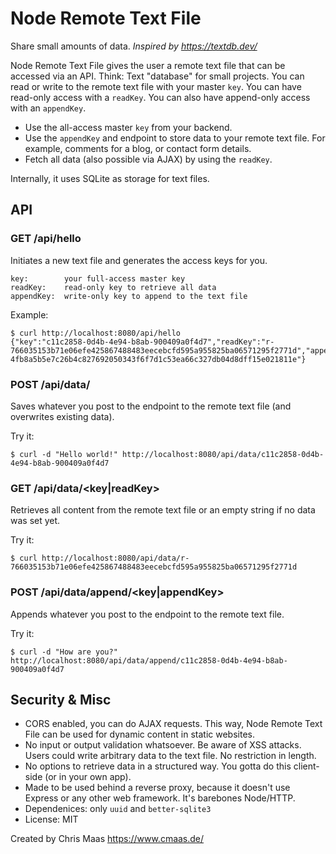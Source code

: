 # Node Remote Text File

Share small amounts of data. *Inspired by <https://textdb.dev/>*

Node Remote Text File gives the user a remote text file that can be accessed via an API. Think: Text "database" for small projects. You can read or write to the remote text file with your master `key`. You can have read-only access with a `readKey`. You can also have append-only access with an `appendKey`.

* Use the all-access master `key` from your backend.
* Use the `appendKey` and endpoint to store data to your remote text file. For example, comments for a blog, or contact form details.
* Fetch all data (also possible via AJAX) by using the `readKey`.

Internally, it uses SQLite as storage for text files.

## API

### GET /api/hello

Initiates a new text file and generates the access keys for you.

```
key:        your full-access master key
readKey:    read-only key to retrieve all data
appendKey:  write-only key to append to the text file
```

Example:
```
$ curl http://localhost:8080/api/hello
{"key":"c11c2858-0d4b-4e94-b8ab-900409a0f4d7","readKey":"r-766035153b71e06efe425867488483eecebcfd595a955825ba06571295f2771d","appendKey":"a-4fb8a5b5e7c26b4c827692050343f6f7d1c53ea66c327db04d8dff15e021811e"}
```

### POST /api/data/<key>

Saves whatever you post to the endpoint to the remote text file (and overwrites existing data).

Try it:
```
$ curl -d "Hello world!" http://localhost:8080/api/data/c11c2858-0d4b-4e94-b8ab-900409a0f4d7
```

### GET /api/data/<key|readKey>

Retrieves all content from the remote text file or an empty string if no data was set yet.

Try it:
```
$ curl http://localhost:8080/api/data/r-766035153b71e06efe425867488483eecebcfd595a955825ba06571295f2771d
```

### POST /api/data/append/<key|appendKey>

Appends whatever you post to the endpoint to the remote text file.

Try it:
```
$ curl -d "How are you?" http://localhost:8080/api/data/append/c11c2858-0d4b-4e94-b8ab-900409a0f4d7
```

## Security & Misc

* CORS enabled, you can do AJAX requests. This way, Node Remote Text File can be used for dynamic content in static websites.
* No input or output validation whatsoever. Be aware of XSS attacks. Users could write arbitrary data to the text file. No restriction in length.
* No options to retrieve data in a structured way. You gotta do this client-side (or in your own app).
* Made to be used behind a reverse proxy, because it doesn't use Express or any other web framework. It's barebones Node/HTTP.
* Dependenices: only `uuid` and `better-sqlite3`
* License: MIT

Created by Chris Maas <https://www.cmaas.de/>